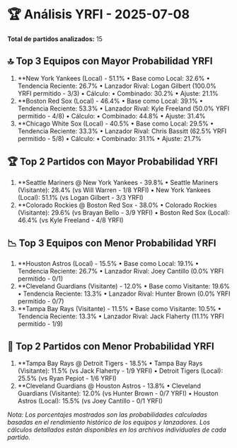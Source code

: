 # 🏆 Análisis YRFI - 2025-07-08

**Total de partidos analizados:** 15

## 🔝 Top 3 Equipos con Mayor Probabilidad YRFI
1. **New York Yankees (Local) - 51.1%
   • Base como Local: 32.6%
   • Tendencia Reciente: 26.7%
   • Lanzador Rival: Logan Gilbert (100.0% YRFI permitido - 3/3)
   • Cálculo:
     • Combinado: 30.2%
     • Ajuste: 21.1%
2. **Boston Red Sox (Local) - 46.4%
   • Base como Local: 39.1%
   • Tendencia Reciente: 53.3%
   • Lanzador Rival: Kyle Freeland (50.0% YRFI permitido - 4/8)
   • Cálculo:
     • Combinado: 44.8%
     • Ajuste: 31.4%
3. **Chicago White Sox (Local) - 40.5%
   • Base como Local: 29.5%
   • Tendencia Reciente: 33.3%
   • Lanzador Rival: Chris Bassitt (62.5% YRFI permitido - 5/8)
   • Cálculo:
     • Combinado: 31.1%
     • Ajuste: 21.7%

## 🏆 Top 2 Partidos con Mayor Probabilidad YRFI
1. **Seattle Mariners @ New York Yankees - 39.8%
   • Seattle Mariners (Visitante): 28.4% (vs Will Warren - 1/8 YRFI)
   • New York Yankees (Local): 51.1% (vs Logan Gilbert - 3/3 YRFI)
2. **Colorado Rockies @ Boston Red Sox - 38.0%
   • Colorado Rockies (Visitante): 29.6% (vs Brayan Bello - 3/9 YRFI)
   • Boston Red Sox (Local): 46.4% (vs Kyle Freeland - 4/8 YRFI)

## 📉 Top 3 Equipos con Menor Probabilidad YRFI
1. **Houston Astros (Local) - 15.5%
   • Base como Local: 19.1%
   • Tendencia Reciente: 26.7%
   • Lanzador Rival: Joey Cantillo (0.0% YRFI permitido - 0/1)
2. **Cleveland Guardians (Visitante) - 12.0%
   • Base como Visitante: 19.6%
   • Tendencia Reciente: 13.3%
   • Lanzador Rival: Hunter Brown (0.0% YRFI permitido - 0/7)
3. **Tampa Bay Rays (Visitante) - 11.5%
   • Base como Visitante: 10.5%
   • Tendencia Reciente: 13.3%
   • Lanzador Rival: Jack Flaherty (11.1% YRFI permitido - 1/9)

## 🚫 Top 2 Partidos con Menor Probabilidad YRFI
1. **Tampa Bay Rays @ Detroit Tigers - 18.5%
   • Tampa Bay Rays (Visitante): 11.5% (vs Jack Flaherty - 1/9 YRFI)
   • Detroit Tigers (Local): 25.5% (vs Ryan Pepiot - 1/6 YRFI)
2. **Cleveland Guardians @ Houston Astros - 13.8%
   • Cleveland Guardians (Visitante): 12.0% (vs Hunter Brown - 0/7 YRFI)
   • Houston Astros (Local): 15.5% (vs Joey Cantillo - 0/1 YRFI)

*Nota: Los porcentajes mostrados son las probabilidades calculadas basadas en el rendimiento histórico de los equipos y lanzadores. Los cálculos detallados están disponibles en los archivos individuales de cada partido.*